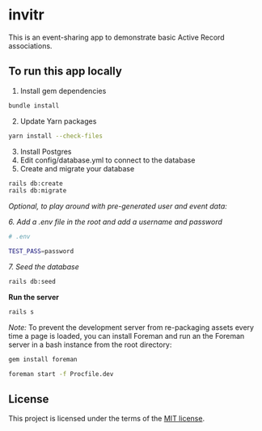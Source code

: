# invitr

This is an event-sharing app to demonstrate basic Active Record associations.

## To run this app locally

1. Install gem dependencies

```bash
bundle install
```

2. Update Yarn packages

```bash
yarn install --check-files
```

3. Install Postgres 
4. Edit config/database.yml to connect to the database
5. Create and migrate your database

```bash
rails db:create
rails db:migrate
```

_Optional, to play around with pre-generated user and event data:_

_6. Add a .env file in the root and add a username and password_

```bash
# .env

TEST_PASS=password
```

_7. Seed the database_

```bash
rails db:seed
```

**Run the server**

```bash
rails s
```

_Note:_ To prevent the development server from re-packaging assets every time a page is loaded, you can install Foreman and run an the Foreman server in a bash instance from the root directory:

```bash
gem install foreman

foreman start -f Procfile.dev
```

## License

This project is licensed under the terms of the [MIT license](https://opensource.org/licenses/MIT).
